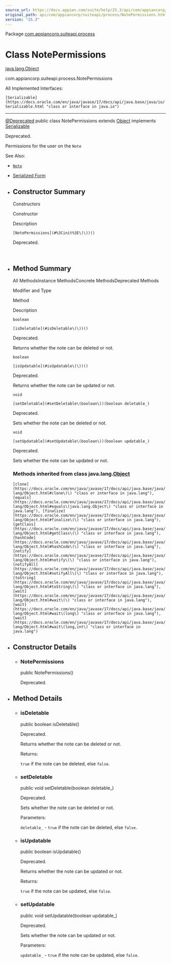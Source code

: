 ```yaml
---
source_url: https://docs.appian.com/suite/help/25.3/api/com/appiancorp/suiteapi/process/NotePermissions.html
original_path: api/com/appiancorp/suiteapi/process/NotePermissions.html
version: "25.3"
---
```


Package [com.appiancorp.suiteapi.process](package-summary.html)

# Class NotePermissions

[java.lang.Object](https://docs.oracle.com/en/java/javase/17/docs/api/java.base/java/lang/Object.html "class or interface in java.lang")

com.appiancorp.suiteapi.process.NotePermissions

All Implemented Interfaces:

`[Serializable](https://docs.oracle.com/en/java/javase/17/docs/api/java.base/java/io/Serializable.html "class or interface in java.io")`

* * *

[@Deprecated](https://docs.oracle.com/en/java/javase/17/docs/api/java.base/java/lang/Deprecated.html "class or interface in java.lang") public class NotePermissions extends [Object](https://docs.oracle.com/en/java/javase/17/docs/api/java.base/java/lang/Object.html "class or interface in java.lang") implements [Serializable](https://docs.oracle.com/en/java/javase/17/docs/api/java.base/java/io/Serializable.html "class or interface in java.io")

Deprecated.

Permissions for the user on the `Note`

See Also:

-   [`Note`](Note.html "class in com.appiancorp.suiteapi.process")
-   [Serialized Form](../../../../serialized-form.html#com.appiancorp.suiteapi.process.NotePermissions)

-   ## Constructor Summary

    Constructors

    Constructor

    Description

    `[NotePermissions](#%3Cinit%3E\(\))()`

    Deprecated.

     

-   ## Method Summary

    All MethodsInstance MethodsConcrete MethodsDeprecated Methods

    Modifier and Type

    Method

    Description

    `boolean`

    `[isDeletable](#isDeletable\(\))()`

    Deprecated.

    Returns whether the note can be deleted or not.

    `boolean`

    `[isUpdatable](#isUpdatable\(\))()`

    Deprecated.

    Returns whether the note can be updated or not.

    `void`

    `[setDeletable](#setDeletable\(boolean\))(boolean deletable_)`

    Deprecated.

    Sets whether the note can be deleted or not.

    `void`

    `[setUpdatable](#setUpdatable\(boolean\))(boolean updatable_)`

    Deprecated.

    Sets whether the note can be updated or not.

    ### Methods inherited from class java.lang.[Object](https://docs.oracle.com/en/java/javase/17/docs/api/java.base/java/lang/Object.html "class or interface in java.lang")

    `[clone](https://docs.oracle.com/en/java/javase/17/docs/api/java.base/java/lang/Object.html#clone\(\) "class or interface in java.lang"), [equals](https://docs.oracle.com/en/java/javase/17/docs/api/java.base/java/lang/Object.html#equals\(java.lang.Object\) "class or interface in java.lang"), [finalize](https://docs.oracle.com/en/java/javase/17/docs/api/java.base/java/lang/Object.html#finalize\(\) "class or interface in java.lang"), [getClass](https://docs.oracle.com/en/java/javase/17/docs/api/java.base/java/lang/Object.html#getClass\(\) "class or interface in java.lang"), [hashCode](https://docs.oracle.com/en/java/javase/17/docs/api/java.base/java/lang/Object.html#hashCode\(\) "class or interface in java.lang"), [notify](https://docs.oracle.com/en/java/javase/17/docs/api/java.base/java/lang/Object.html#notify\(\) "class or interface in java.lang"), [notifyAll](https://docs.oracle.com/en/java/javase/17/docs/api/java.base/java/lang/Object.html#notifyAll\(\) "class or interface in java.lang"), [toString](https://docs.oracle.com/en/java/javase/17/docs/api/java.base/java/lang/Object.html#toString\(\) "class or interface in java.lang"), [wait](https://docs.oracle.com/en/java/javase/17/docs/api/java.base/java/lang/Object.html#wait\(\) "class or interface in java.lang"), [wait](https://docs.oracle.com/en/java/javase/17/docs/api/java.base/java/lang/Object.html#wait\(long\) "class or interface in java.lang"), [wait](https://docs.oracle.com/en/java/javase/17/docs/api/java.base/java/lang/Object.html#wait\(long,int\) "class or interface in java.lang")`

-   ## Constructor Details

    -   ### NotePermissions

        public NotePermissions()

        Deprecated.

-   ## Method Details

    -   ### isDeletable

        public boolean isDeletable()

        Deprecated.

        Returns whether the note can be deleted or not.

        Returns:

        `true` if the note can be deleted, else `false`.

    -   ### setDeletable

        public void setDeletable(boolean deletable\_)

        Deprecated.

        Sets whether the note can be deleted or not.

        Parameters:

        `deletable_` - `true` if the note can be deleted, else `false`.

    -   ### isUpdatable

        public boolean isUpdatable()

        Deprecated.

        Returns whether the note can be updated or not.

        Returns:

        `true` if the note can be updated, else `false`.

    -   ### setUpdatable

        public void setUpdatable(boolean updatable\_)

        Deprecated.

        Sets whether the note can be updated or not.

        Parameters:

        `updatable_` - `true` if the note can be updated, else `false`.